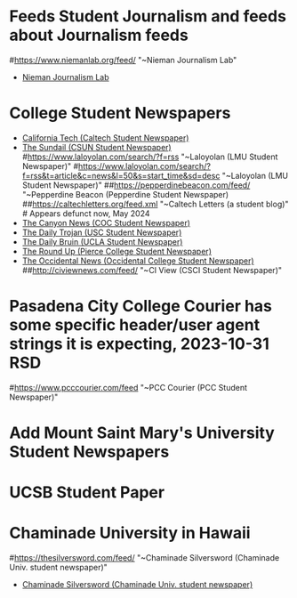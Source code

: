 
# Feeds Student Journalism and feeds about Journalism feeds

#https://www.niemanlab.org/feed/ "~Nieman Journalism Lab"
- [Nieman Journalism Lab](https://feeds.feedburner.com/NiemanJournalismLab)


# College Student Newspapers

- [California Tech (Caltech Student Newspaper)](https://tech.caltech.edu/index.xml)
- [The Sundail (CSUN Student Newspaper)](https://sundial.csun.edu/feed/)
#https://www.laloyolan.com/search/?f=rss "~Laloyolan (LMU Student Newspaper)"
#https://www.laloyolan.com/search/?f=rss&t=article&c=news&l=50&s=start_time&sd=desc "~Laloyolan (LMU Student Newspaper)"
##https://pepperdinebeacon.com/feed/ "~Pepperdine Beacon (Pepperdine Student Newspaper)
##https://caltechletters.org/feed.xml "~Caltech Letters (a student blog)" # Appears defunct now, May 2024
- [The Canyon News (COC Student Newspaper)](https://canyonsnews.com/feed/)
- [The Daily Trojan (USC Student Newspaper)](https://dailytrojan.com/feed/)
- [The Daily Bruin (UCLA Student Newspaper)](https://wp.dailybruin.com/feed/)
- [The Round Up (Pierce College Student Newspaper)](https://theroundupnews.com/feed/)
- [The Occidental News (Occidental College Student Newspaper)](https://theoccidentalnews.com/feed)
##http://civiewnews.com/feed/ "~CI View (CSCI Student Newspaper)"
# Pasadena City College Courier has some specific header/user agent strings it is expecting, 2023-10-31 RSD
#https://www.pcccourier.com/feed "~PCC Courier (PCC Student Newspaper)"
# Add Mount Saint Mary's University Student Newspapers
# UCSB Student Paper

# Chaminade University in Hawaii
#https://thesilversword.com/feed/ "~Chaminade Silversword (Chaminade Univ. student newspaper)"
- [Chaminade Silversword (Chaminade Univ. student newspaper)](https://thesilversword.com/category/news/feed/)

